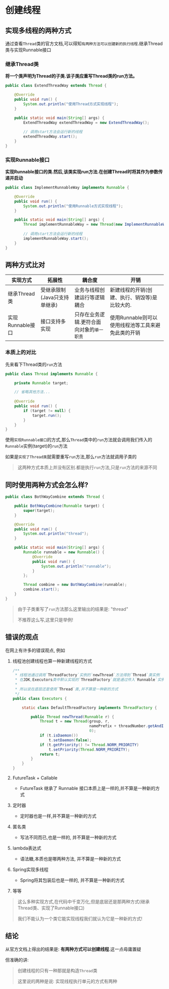 # 创建线程

## 实现多线程的两种方式

通过查看`Thread`类的官方文档,可以得知`有两种方法可以创建新的执行线程`.继承Thread类与实现Runnable接口

### 继承Thread类

**将一个类声明为Thread的子类.该子类应重写Thread类的run方法。**

```java
public class ExtendThreadWay extends Thread {

    @Override
    public void run() {
        System.out.println("使用Thread方式实现线程");
    }

    public static void main(String[] args) {
        ExtendThreadWay extendThreadWay = new ExtendThreadWay();
        
        // 调用start方法会运行新的线程
        extendThreadWay.start();
    }
}
```

### 实现Runnable接口

**实现Runnable接口的类.然后,该类实现run方法.在创建Thread时将其作为参数传递并启动**

```java
public class ImplementRunnableWay implements Runnable {

    @Override
    public void run() {
        System.out.println("使用Runnable方式实现线程");
    }

    public static void main(String[] args) {
        Thread implementRunnableWay = new Thread(new ImplementRunnableWay());
    
        // 调用start方法会运行新的线程
        implementRunnableWay.start();
    }
}
```

## 两种方式比对

| 实现方式 | 拓展性 | 耦合度 | 开销 |
|---|---|---|---|
| 继承Thread类       | 受继承限制(Java只支持单继承)| 业务与线程创建运行等逻辑耦合              | 新建线程的开销(创建、执行、销毁等)是比较大的. |
| 实现Runnable接口   | 接口支持多实现             | 只存在业务逻辑.更符合面向对象的`单一职责`   | 使用Runnable则可以使用线程池等工具来避免此类的开销 |

### 本质上的对比

先来看下Thread类的`run`方法

```java
public class Thread implements Runnable {

    private Runnable target;

    // 省略其他方法...
        
    @Override
    public void run() {
        if (target != null) {
            target.run();
        }
    }
}
```

使用`实现Runnable接口`的方式,那么`Thread`类中的`run`方法就会调用我们传入的`Runnable`实例(target)的`run`方法

如果是`实现了Thread类`就需要重写`run`方法,那么`run`方法就调用子类的

> 这两种方式本质上并没有区别.都是执行`run`方法,只是`run`方法的来源不同

## 同时使用两种方式会怎么样? 

```java
public class BothWayCombine extends Thread {

    public BothWayCombine(Runnable target) {
        super(target);
    }

    @Override
    public void run() {
        System.out.println("thread");
    }

    public static void main(String[] args) {
        Runnable runnable = new Runnable() {
            @Override
            public void run() {
                System.out.println("runnable");
            }
        };

        Thread combine = new BothWayCombine(runnable);
        combine.start();
    }
}
```

> 由于子类重写了`run`方法那么这里输出的结果是: "thread"
>
> 不推荐这么写,这里只是举例!

## 错误的观点

在网上有许多的错误观点, 例如

1. 线程池创建线程也算一种新建线程的方式
    
    ```java
    /**
     * 线程池通过调用`ThreadFactory`实例的`newThread`方法得到`Thread`类实例
     * 在JDK,Executors类中默认实现的`ThreadFactory`就是通过传入`Runnable`实例实现的
     * 
     * 所以说在底层还是使用`Thread`类,并不算是一种新的方式
     */
    public class Executors {
    
        static class DefaultThreadFactory implements ThreadFactory {
    
            public Thread newThread(Runnable r) {
                Thread t = new Thread(group, r,
                                      namePrefix + threadNumber.getAndIncrement(),
                                      0);
                if (t.isDaemon())
                    t.setDaemon(false);
                if (t.getPriority() != Thread.NORM_PRIORITY)
                    t.setPriority(Thread.NORM_PRIORITY);
                return t;
            }
        }
    }
    ```
  
2. FutureTask + Callable
    
    - FutureTask 继承了 Runnable 接口本质上是一样的,并不算是一种新的方式
      
3. 定时器

    - 定时器也是一样,并不算是一种新的方式

4. 匿名类

    - 写法不同而已,也是一样的, 并不算是一种新的方式

5. lambda表达式

    - 语法糖,本质也是哪两种方法, 并不算是一种新的方式

6. Spring实现多线程
    
    - Spring将其包装后也是一样的, 并不算是一种新的方式
    
7. 等等

> 这么多种实现方式,在代码中千变万化,但是底层还是那两种方式(继承Thread类、实现了Runnable接口)
>
> 我们不能认为一个类它能实现线程我们就认为它是一种新的方式!

## 结论

从官方文档上得出的结果是: **有两种方式可以创建线程**.这一点毋庸置疑

但准确的讲:

> 创建线程的只有一种那就是构造`Thread`类
>
> 这里说的两种是说: 实现线程执行单元的方式有两种

